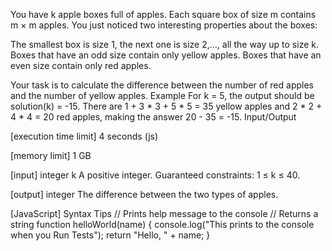 You have k apple boxes full of apples. Each square box of size m contains m × m apples. You just noticed two interesting properties about the boxes:

The smallest box is size 1, the next one is size 2,..., all the way up to size k.
Boxes that have an odd size contain only yellow apples. Boxes that have an even size contain only red apples.

Your task is to calculate the difference between the number of red apples and the number of yellow apples.
Example
For k = 5, the output should be
solution(k) = -15.
There are 1 + 3 * 3 + 5 * 5 = 35 yellow apples and 2 * 2 + 4 * 4 = 20 red apples, making the answer 20 - 35 = -15.
Input/Output


[execution time limit] 4 seconds (js)


[memory limit] 1 GB


[input] integer k
A positive integer.
Guaranteed constraints:
1 ≤ k ≤ 40.


[output] integer
The difference between the two types of apples.


[JavaScript] Syntax Tips
// Prints help message to the console
// Returns a string
function helloWorld(name) {
    console.log("This prints to the console when you Run Tests");
    return "Hello, " + name;
}


